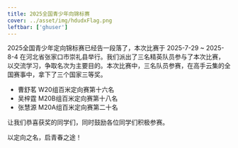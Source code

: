 ```yaml
---
title: 2025全国青少年向锦标赛
cover: ../asset/img/hdudxFlag.png
leftbar: ['ghuser']
---
```


2025全国青少年定向锦标赛已经告一段落了，本次比赛于 2025-7-29 ~ 2025-8-4 在河北省张家口市崇礼县举行。我们派出了三名精英队员参与了本次比赛，以交流学习，争取名次为主要目的。本次比赛中，三名队员参赛，在高手云集的全国赛事中，拿下了三个国家三等奖。

- 曹舒茗 W20组百米定向赛第十六名
- 吴梓霆 M20B组百米定向赛第十八名
- 张慧源 M20A组百米定向赛第二十名

让我们恭喜获奖的同学们，同时鼓励各位同学们积极参赛。

以定向之名，启青春之途！